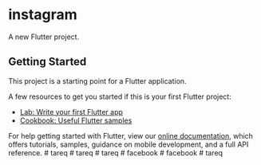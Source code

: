 # instagram

A new Flutter project.

## Getting Started

This project is a starting point for a Flutter application.

A few resources to get you started if this is your first Flutter project:

- [Lab: Write your first Flutter app](https://flutter.dev/docs/get-started/codelab)
- [Cookbook: Useful Flutter samples](https://flutter.dev/docs/cookbook)

For help getting started with Flutter, view our
[online documentation](https://flutter.dev/docs), which offers tutorials,
samples, guidance on mobile development, and a full API reference.
#   t a r e q  
 #   t a r e q  
 #   t a r e q  
 #   f a c e b o o k  
 #   f a c e b o o k  
 #   t a r e q  
 